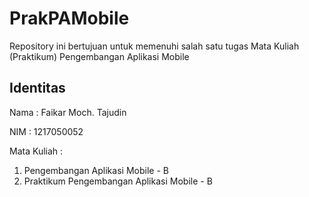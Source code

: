 # PrakPAMobile

Repository ini bertujuan untuk memenuhi salah satu tugas Mata Kuliah (Praktikum) Pengembangan Aplikasi Mobile

## Identitas
Nama : Faikar Moch. Tajudin

NIM : 1217050052

Mata Kuliah :
  1. Pengembangan Aplikasi Mobile - B
  2. Praktikum Pengembangan Aplikasi Mobile - B
